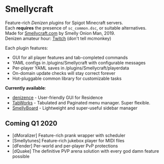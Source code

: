 # Smellycraft
Feature-rich *Denizen plugins* for Spigot Minecraft servers.  
Each **requires** the presence of `sc_common.dsc`, or suitable alternatives.  
Made for [Smellycraft.com](https://smellycraft.com) by Smelly Onion Man, 2019.  
Denizen amateur hour: [Twitch](https://twitch.tv/smellyonionman) (don't tell mcmonkey)  

Each plugin features:
- GUI for all player features and tab-completed commands
- YAML configs in /plugins/Smellycraft with configurable messages
- Per-player YAML saves in /plugins/Smellycraft/playerdata
- On-domain update checks will stay correct forever
- Hot-pluggable common library for customizable tasks

**Currently available**:  
- [denizence](https://github.com/smellyonionman/smellycraft/wiki/Denizence) - User-friendly GUI for Residence
- [TabWorks](https://github.com/smellyonionman/smellycraft/wiki/tabworks) - Tabulated and Paginated menu manager.  Super flexible.
- [SmellyBoard](https://github.com/smellyonionman/smellycraft/wiki/smellyboard) - Lightweight and super-useful sidebar manager

## Coming Q1 2020
- \[dMoralizer\] Feature-rich prank wrapper with scheduler
- \[Smellytunes\] Feature-rich jukebox player for MIDI files
- \[dFender\] Per-world and per-player PvP protections
- \[dQuake\] The definitive PVP arena solution with every god damn feature possible
